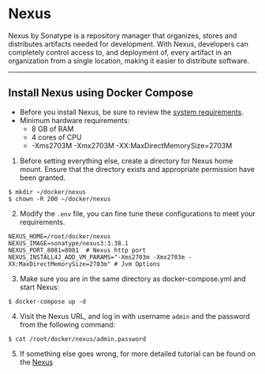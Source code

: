 # Nexus

Nexus by Sonatype is a repository manager that organizes, stores and distributes artifacts needed for development. With
Nexus, developers can completely control access to, and deployment of, every artifact in an organization from a single
location, making it easier to distribute software.

---

## Install Nexus using Docker Compose

- Before you install Nexus, be sure to review
  the [system requirements](https://help.sonatype.com/repomanager3/product-information/system-requirements).
- Minimum hardware requirements:
    - 8 GB of RAM
    - 4 cores of CPU
    - -Xms2703M -Xmx2703M -XX:MaxDirectMemorySize=2703M

1. Before setting everything else, create a directory for Nexus home mount. Ensure that the directory exists and
   appropriate permission have been granted.

```shell 
$ mkdir ~/docker/nexus 
$ chown -R 200 ~/docker/nexus
``` 

2. Modify the `.env` file, you can fine tune these configurations to meet your requirements.

```properties 
NEXUS_HOME=/root/docker/nexus
NEXUS_IMAGE=sonatype/nexus3:3.38.1
NEXUS_PORT_8081=8081  # Nexus http port 
NEXUS_INSTALL4J_ADD_VM_PARAMS="-Xms2703m -Xmx2703m -XX:MaxDirectMemorySize=2703m" # Jvm Options
```

3. Make sure you are in the same directory as docker-compose.yml and start Nexus:

```shell 
$ docker-compose up -d
```

4. Visit the Nexus URL, and log in with username `admin` and the password from the following command:

```shell 
$ cat /root/docker/nexus/admin.password
```

5. If something else goes wrong, for more detailed tutorial can be found on
   the [Nexus](https://help.sonatype.com/repomanager3)